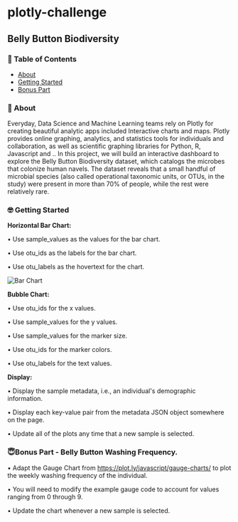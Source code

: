 # plotly-challenge
## Belly Button Biodiversity


### 📝 Table of Contents

- [About](#about)
- [Getting Started](#getting_started)
- [Bonus Part](#bonus_part)

### 🧐 About <a name = "about"></a>
Everyday, Data Science and Machine Learning teams rely on Plotly for creating beautiful analytic apps included Interactive charts and maps.
Plotly provides online graphing, analytics, and statistics tools for individuals and collaboration, as well as scientific graphing libraries for Python, R, Javascript and ..
In this project, we will build an interactive dashboard to explore the Belly Button Biodiversity dataset, which catalogs the microbes that colonize human navels.
The dataset reveals that a small handful of microbial species (also called operational taxonomic units, or OTUs, in the study) were present in more than 70% of people, while the rest were relatively rare.

### 🤓 Getting Started <a name = "getting_started"></a>

**Horizontal Bar Chart:** <br>

•	Use sample_values as the values for the bar chart. 

•	Use otu_ids as the labels for the bar chart. 

•	Use otu_labels as the hovertext for the chart.

![Bar Chart](../plotly-challenge/Images/hw01.png)

**Bubble Chart:** <br>

•	Use otu_ids for the x values.

•	Use sample_values for the y values. 

•	Use sample_values for the marker size.

•	Use otu_ids for the marker colors.

•	Use otu_labels for the text values.

**Display:** <br>

•	Display the sample metadata, i.e., an individual's demographic information.

•	Display each key-value pair from the metadata JSON object somewhere on the page.

•	Update all of the plots any time that a new sample is selected.

### 😇Bonus Part -	Belly Button Washing Frequency. <a name = "bonus_part"></a>

•	Adapt the Gauge Chart from https://plot.ly/javascript/gauge-charts/ to plot the weekly washing frequency of the individual.

•	You will need to modify the example gauge code to account for values ranging from 0 through 9.

•	Update the chart whenever a new sample is selected.
